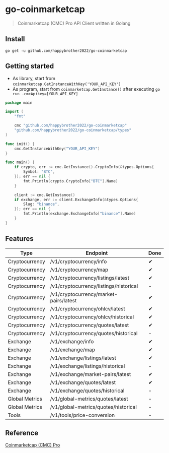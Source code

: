 # go-coinmarketcap

<!-- [![License](http://img.shields.io/badge/license-MIT-blue.svg)](https://raw.githubusercontent.com/hexoul/go-coinmarketcap/master/LICENSE)
[![Go Report Card](https://goreportcard.com/badge/github.com/hexoul/go-coinmarketcap)](https://goreportcard.com/report/github.com/hexoul/go-coinmarketcap)
[![GoDoc](https://godoc.org/github.com/hexoul/go-coinmarketcap?status.svg)](https://godoc.org/github.com/hexoul/go-coinmarketcap) -->

> Coinmarketcap (CMC) Pro API Client written in Golang

## Install

`go get -u github.com/happybrother2022/go-coinmarketcap`

## Getting started

- As library, start from `coinmarketcap.GetInstanceWithKey('YOUR_API_KEY')`
- As program, start from `coinmarketcap.GetInstance()` after executing `go run -cmcApikey=[YOUR_API_KEY]`

```go
package main

import (
    "fmt"

    cmc "github.com/happybrother2022/go-coinmarketcap"
    "github.com/happybrother2022/go-coinmarketcap/types"
)

func init() {
    cmc.GetInstanceWithKey("YOUR_API_KEY")
}

func main() {
    if crypto, err := cmc.GetInstance().CryptoInfo(&types.Options{
        Symbol: "BTC",
    }); err == nil {
        fmt.Println(crypto.CryptoInfo["BTC"].Name)
    }

    client := cmc.GetInstance()
    if exchange, err := client.ExchangeInfo(&types.Options{
        Slug: "binance",
    }); err == nil {
        fmt.Println(exchange.ExchangeInfo["binance"].Name)
    }
}
```

## Features

| Type           | Endpoint                               | Done |
|----------------|----------------------------------------|-------------|
| Cryptocurrency | /v1/cryptocurrency/info                | ✔ |
| Cryptocurrency | /v1/cryptocurrency/map                 | ✔ |
| Cryptocurrency | /v1/cryptocurrency/listings/latest     | ✔ |
| Cryptocurrency | /v1/cryptocurrency/listings/historical | - |
| Cryptocurrency | /v1/cryptocurrency/market-pairs/latest | ✔ |
| Cryptocurrency | /v1/cryptocurrency/ohlcv/latest        | ✔ |
| Cryptocurrency | /v1/cryptocurrency/ohlcv/historical    | ✔ |
| Cryptocurrency | /v1/cryptocurrency/quotes/latest       | ✔ |
| Cryptocurrency | /v1/cryptocurrency/quotes/historical   | - |
| Exchange       | /v1/exchange/info                      | ✔ |
| Exchange       | /v1/exchange/map                       | ✔ |
| Exchange       | /v1/exchange/listings/latest           | ✔ |
| Exchange       | /v1/exchange/listings/historical       | - |
| Exchange       | /v1/exchange/market-pairs/latest       | ✔ |
| Exchange       | /v1/exchange/quotes/latest             | ✔ |
| Exchange       | /v1/exchange/quotes/historical         | - |
| Global Metrics | /v1/global-metrics/quotes/latest       | - |
| Global Metrics | /v1/global-metrics/quotes/historical   | - |
| Tools          | /v1/tools/price-conversion             | - |

## Reference

[Coinmarketcap (CMC) Pro](https://pro.coinmarketcap.com/api/v1)
